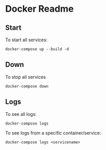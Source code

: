 # Docker Readme


## Start

To start all services:

    docker-compose up --build -d

## Down

To stop all services

    docker-compose down

## Logs

To see all logs:

    docker-compose logs

To see logs from a specific container/service:

    docker-compose logs <servicename>

